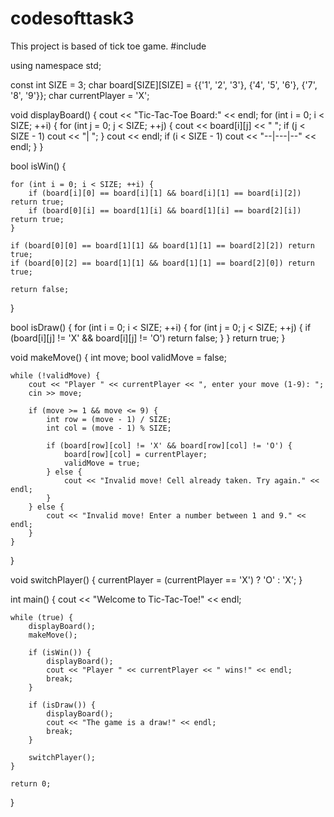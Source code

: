 # codesofttask3
This project is based of tick toe game.
#include <iostream>

using namespace std;

const int SIZE = 3;
char board[SIZE][SIZE] = {{'1', '2', '3'}, {'4', '5', '6'}, {'7', '8', '9'}};
char currentPlayer = 'X';

void displayBoard() {
    cout << "Tic-Tac-Toe Board:" << endl;
    for (int i = 0; i < SIZE; ++i) {
        for (int j = 0; j < SIZE; ++j) {
            cout << board[i][j] << " ";
            if (j < SIZE - 1) cout << "| ";
        }
        cout << endl;
        if (i < SIZE - 1) cout << "--|---|--" << endl;
    }
}

bool isWin() {
    
    for (int i = 0; i < SIZE; ++i) {
        if (board[i][0] == board[i][1] && board[i][1] == board[i][2]) return true;
        if (board[0][i] == board[1][i] && board[1][i] == board[2][i]) return true;
    }
    
    if (board[0][0] == board[1][1] && board[1][1] == board[2][2]) return true;
    if (board[0][2] == board[1][1] && board[1][1] == board[2][0]) return true;

    return false;
}

bool isDraw() {
    for (int i = 0; i < SIZE; ++i) {
        for (int j = 0; j < SIZE; ++j) {
            if (board[i][j] != 'X' && board[i][j] != 'O') return false;
        }
    }
    return true;
}

void makeMove() {
    int move;
    bool validMove = false;

    while (!validMove) {
        cout << "Player " << currentPlayer << ", enter your move (1-9): ";
        cin >> move;

        if (move >= 1 && move <= 9) {
            int row = (move - 1) / SIZE;
            int col = (move - 1) % SIZE;

            if (board[row][col] != 'X' && board[row][col] != 'O') {
                board[row][col] = currentPlayer;
                validMove = true;
            } else {
                cout << "Invalid move! Cell already taken. Try again." << endl;
            }
        } else {
            cout << "Invalid move! Enter a number between 1 and 9." << endl;
        }
    }
}

void switchPlayer() {
    currentPlayer = (currentPlayer == 'X') ? 'O' : 'X';
}

int main() {
    cout << "Welcome to Tic-Tac-Toe!" << endl;

    while (true) {
        displayBoard();
        makeMove();
        
        if (isWin()) {
            displayBoard();
            cout << "Player " << currentPlayer << " wins!" << endl;
            break;
        }

        if (isDraw()) {
            displayBoard();
            cout << "The game is a draw!" << endl;
            break;
        }

        switchPlayer();
    }

    return 0;
}
